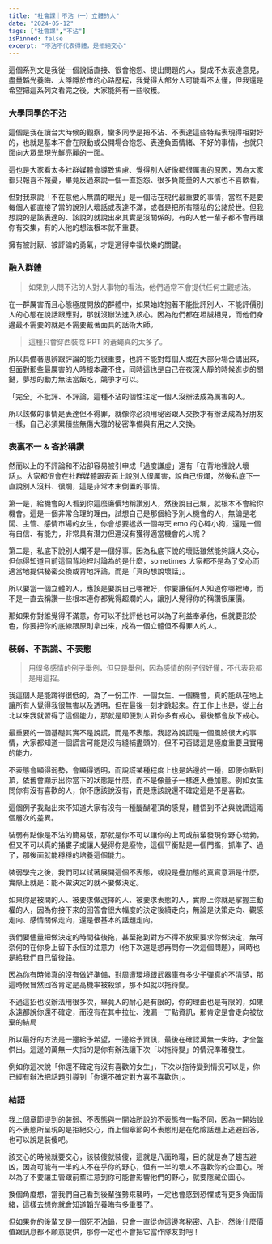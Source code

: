 ```yaml
---
title: "社會課｜不沾（一）立體的人"
date: "2024-05-12"
tags: ["社會課","不沾"]
isPinned: false
excerpt: "不沾不代表得體，是拒絕交心"
---
```


這個系列文是我從一個說話直接、很會抱怨、提出問題的人，變成不太表達意見，盡量韜光養晦、大隱隱於市的心路歷程，我覺得大部分人可能看不太懂，但我還是希望把這系列文看完之後，大家能夠有一些收穫。

### 大學同學的不沾
這個是我在讀台大時候的觀察，蠻多同學是把不沾、不表達這些特點表現得相對好的，也就是基本不會在限動或公開場合抱怨、表達負面情緒、不好的事情，也就只面向大眾呈現光鮮亮麗的一面。

這也是大家看太多社群媒體會導致焦慮、覺得別人好像都很厲害的原因，因為大家都只報喜不報憂，畢竟反過來說一個一直抱怨、很多負能量的人大家也不喜歡看。

但對我來說「不在意他人無謂的眼光」是一個活在現代最重要的事情，當然不是要每個人都直接了當的說別人壞話或表達不滿，或者是把所有隱私的公諸於世。但我想說的是該表達的、該說的就說出來其實是沒關係的，有的人他一輩子都不會再跟你有交集，有的人他的想法根本就不重要。

擁有被討厭、被評論的勇氣，才是過得幸福快樂的關鍵。

### 融入群體
> 如果別人問不沾的人對人事物的看法，他們通常不會提供任何主觀想法。

在一群厲害而且心態極度開放的群體中，如果始終抱著不能批評別人、不能評價別人的心態在說話跟應對，那就沒辦法進入核心。因為他們都在坦誠相見，而他們身邊最不需要的就是不需要戴著面具的話術大師。

> 這種只會穿西裝唸  PPT 的蒼蠅真的太多了。

所以具備著思辨跟評論的能力很重要，也許不能對每個人或在大部分場合講出來，但面對那些最厲害的人時根本藏不住，同時這也是自己在夜深人靜的時候進步的關鍵，夢想的動力無法當飯吃，競爭才可以。

「完全」不批評、不評論，這種不沾的個性注定一個人沒辦法成為厲害的人。

所以該做的事情是表達但不得罪，就像你必須用秘密跟人交換才有辦法成為好朋友一樣，自己必須累積些無傷大雅的秘密準備與有用之人交換。

### 表裏不一 & 吝於稱讚
然而以上的不評論和不沾卻容易被引申成「過度謙虛」還有「在背地裡說人壞話」。大家都很會在社群媒體跟表面上說別人很厲害，說自己很爛，然後私底下一直說別人沒料、很爛，這是非常本末倒置的事情。

第一是，給機會的人看到你這麼廉價地稱讚別人，然後說自己爛，就根本不會給你機會。這是一個非常合理的理由，試想自己是那個給予別人機會的人，無論是老闆、主管、感情市場的女生，你會想要拯救一個每天 emo 的心碎小狗，還是一個有自信、有能力，非常具有潛力但還沒有獲得適當機會的人呢？

第二是，私底下說別人爛不是一個好事。因為私底下說的壞話雖然能夠讓人交心，但你得知道目前這個背地裡討論為的是什麼，sometimes 大家都不是為了交心而適當地提供秘密交換或背地評論，而是「真的想說壞話」。

所以要當一個立體的人，應該是要說自己哪裡好，你要讓任何人知道你哪裡棒，而不是一直去稱讚一些根本連你都覺得超爛的人，讓別人覺得你的稱讚很廉價。

那如果你對誰覺得不滿意，你可以不批評他也可以為了利益奉承他，但就要形於色，你要把你的底線跟原則拿出來，成為一個立體但不得罪人的人。

### 裝弱、不說謊、不表態
> 用很多感情的例子舉例，但只是舉例，因為感情的例子很好懂，不代表我都是用這招。

我這個人是能蹲得很低的，為了一份工作、一個女生、一個機會，真的能趴在地上讓所有人覺得我很無害以及透明，但在最後一刻才跳起來。在工作上也是，從上台北以來我就習得了這個能力，那就是即便別人對你多有戒心，最後都會放下戒心。

最重要的一個基礎其實不是說謊，而是不表態。我認為說謊是一個風險很大的事情，大家都知道一個謊言可能是沒有縫補盡頭的，但不可否認這是極度重要且實用的能力。

不表態會顯得弱勢，會顯得透明，而說謊某種程度上也是站邊的一種，即便你點到頂，依舊會顯示出你當下的狀態是什麼，而不是像量子一樣進入疊加態。例如女生問你有沒有喜歡的人，你不應該說沒有，而是應該說還不確定這是不是喜歡。

這個例子我點出來不知道大家有沒有一種醍醐灌頂的感覺，體悟到不沾與說謊這兩個層次的差異。

裝弱有點像是不沾的簡易版，那就是你不可以讓你的上司或前輩發現你野心勃勃，但又不可以真的捅婁子或讓人覺得你是廢物，這個平衡點是一個門檻，抓準了、過了，那後面就能穩穩的培養這個能力。

裝弱學完之後，我們可以試著展開這個不表態，或說是疊加態的真實意涵是什麼，實際上就是：能不做決定的就不要做決定。

如果你是被問的人、被要求做選擇的人、被要求表態的人，實際上你就是掌握主動權的人，因為你接下來的回答會很大幅度的決定後續走向，無論是決策走向、觀感走向、感情關係走向，還是很基本的話題走向。

我們要儘量把做決定的時間往後拖，甚至拖到對方不得不放棄要求你做決定，無可奈何的在你身上留下永恆的注意力（他下次還是想再問你一次這個問題），同時也是給我們自己留後路。

因為你有時候真的沒有做好準備，對周遭環境跟武器庫有多少子彈真的不清楚，那這時候冒然回答肯定是高機率被殺頭，那不如就以拖待變。

不過這招也沒辦法用很多次，畢竟人的耐心是有限的，你的理由也是有限的，如果永遠都說你還不確定，而沒有在其中拉扯、洩漏一丁點資訊，那肯定是會走向被放棄的結局

所以最好的方法是一邊給予希望，一邊給予資訊，最後在確認萬無一失時，才全盤供出。這邊的萬無一失指的是你有辦法讓下次「以拖待變」的情況準確發生。

例如你這次說「你還不確定有沒有喜歡的女生」，下次以拖待變到情況可以是，你已經有辦法把話題引導到「你還不確定對方喜不喜歡你」。

### 結語
我上個章節提到的裝弱、不表態與一開始所說的不表態有一點不同，因為一開始說的不表態所呈現的是拒絕交心，而上個章節的不表態則是在危險話題上逃避回答，也可以說是裝傻吧。

該交心的時候就要交心，該裝傻就裝傻，這就是八面玲瓏，目的就是為了趨吉避凶，因為可能有一半的人不在乎你的野心，但有一半的壞人不喜歡你的企圖心。所以為了不要讓主管跟前輩注意到你可能會影響他們的野心，就要隱藏企圖心。

換個角度想，當我們自己看到後輩強勢來襲時，一定也會感到恐懼或有更多負面情緒，這樣去想你就會知道韜光養晦有多重要了。

但如果你的後輩又是一個死不沾鍋，只會一直從你這邊套秘密、八卦，然後什麼價值跟訊息都不願意提供，那你一定也不會把它當作隊友對吧！